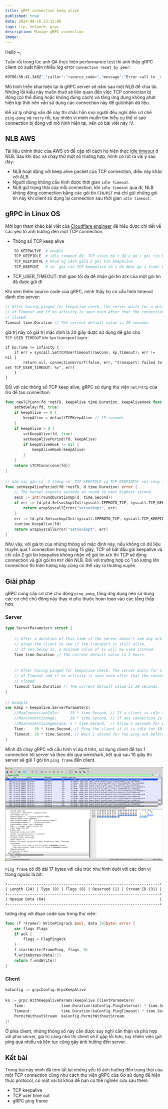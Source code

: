 ```yaml
---
title: gRPC connection keep alive
published: true
date: 2024-08-16 23:13:00
tags: tcp, network, grpc
description: Manage gRPC connection
image: 
---
```


Hello ~,

Tuần rồi trong lúc anh QA thực hiện performance test thì ảnh thấy gRPC client có xuất hiện nhiều log error `connection reset by peer`:

```bash
09T06:50:41.340Z","caller":"<source_code>","message":"Error call to _: rpc error: code = Unavailable desc = error reading from server: read tcp <src>-><dest>: read: connection reset by peer","caller-detail":"147b2e29-f3a4-43f0-8a98-20dad813da3d"}
```

Mô hình triển khai hiện tại là gRPC server sẽ nằm sau một NLB để chia tải. Những lỗi kiểu này muôn thuở sẽ liên quan đến việc TCP connection bị đóng (có thể đúng hoặc không đúng cách) và tầng ứng dụng không phát hiện kịp thời nên vẫn sử dụng các connection này để gửi/nhận dữ liệu.

Để xử lý những vấn đề này thì chắc hẳn mọi người đều nghĩ đến cơ chế `ping-pong` và `retry` rồi, tuy nhiên vì mình muốn tìm hiểu cụ thể vì sao connection bị đóng với mô hình hiện tại, nên có bài viết này :V.

## NLB AWS

Tài liệu chính thức của AWS có đề cập tới cách họ hiện thực [idle timeout](https://docs.aws.amazon.com/elasticloadbalancing/latest/network/network-load-balancers.html#connection-idle-timeout) ở NLB. Sau khi đọc và chạy thử một số trường hợp, mình có rút ra vài ý sau đây:

- NLB hoạt động với keep alive packet của TCP connection, điều này khác với ALB.
- Người dùng không cấu hình được thời gian `idle timeout`.
- NLB giữ trạng thái của mỗi connection, khi `idle timeout` qua đi, NLB không đóng connection bằng các gói tin `FIN/RST` mà chỉ gửi những gói tin này khi client sử dụng lại connection sau thời gian `idle timeout`.

## gRPC in Linux OS

Mời bạn tham khảo bài viết của [Cloudflare engineer](https://blog.cloudflare.com/when-tcp-sockets-refuse-to-die) để hiểu được chi tiết về các yếu tố ảnh hưởng đến một TCP connection.

- Thông số TCP keep alive

```python
    SO_KEEPALIVE  # enable
    TCP_KEEPIDLE  # idle timeout để TCP stack bắt đầu gửi gói tin keepalive
    TCP_KEEPINTVL # khoảng cách giữa 2 gói tin keepalive
    TCP_KEEPCNT   # số gói tin TCP keepalive tối đa được gửi trước khi connection bị đóng
```

- TCP_USER_TIMEOUT: thời gian tối đa để nhận gói tin `ACK` của một gói tin đã được gửi đi

Khi xem thêm source code của gRPC, mình thấy họ có cấu hình timeout dành cho server:

```go
// After having pinged for keepalive check, the server waits for a duration
// of Timeout and if no activity is seen even after that the connection is
// closed.
Timeout time.Duration // The current default value is 20 seconds.
```

giá trị này có giá trị mặc định là 20 giây được sử dụng để gán cho `TCP_USER_TIMEOUT` khi tạo transport layer:

```
if kp.Time != infinity {
    if err = syscall.SetTCPUserTimeout(rawConn, kp.Timeout); err != nil {
        return nil, connectionErrorf(false, err, "transport: failed to set TCP_USER_TIMEOUT: %v", err)
    }
}
```

Đối với các thông số TCP keep alive, gRPC sử dụng thư viện `net/http` của Go để tạo connection

```go
func newTCPConn(fd *netFD, keepAlive time.Duration, keepAliveHook func(time.Duration)) *TCPConn {
	setNoDelay(fd, true)
	if keepAlive == 0 {
		keepAlive = defaultTCPKeepAlive // 15 seconds
	}
	if keepAlive > 0 {
		setKeepAlive(fd, true)
		setKeepAlivePeriod(fd, keepAlive)
		if keepAliveHook != nil {
			keepAliveHook(keepAlive)
		}
	}
	return &TCPConn{conn{fd}}
}

// hàm này gán cả 2 thông số TCP_KEEPIDLE và TCP_KEEPINTVL với cùng 1 giá trị, mặc định là 15 giây.
func setKeepAlivePeriod(fd *netFD, d time.Duration) error {
	// The kernel expects seconds so round to next highest second.
	secs := int(roundDurationUp(d, time.Second))
	if err := fd.pfd.SetsockoptInt(syscall.IPPROTO_TCP, syscall.TCP_KEEPINTVL, secs); err != nil {
		return wrapSyscallError("setsockopt", err)
	}
	err := fd.pfd.SetsockoptInt(syscall.IPPROTO_TCP, syscall.TCP_KEEPIDLE, secs)
	runtime.KeepAlive(fd)
	return wrapSyscallError("setsockopt", err)
}
```

Như vậy, với giá trị của những thông số mặc định này, nếu không có dữ liệu truyền qua 1 connection trong vòng 15 giây, TCP sẽ bắt đầu gửi keepalive và chỉ cần 2 gói tin keepalive không nhận về gói tin `ACK` thì TCP sẽ đóng connection và gửi gói tin `RST` đến NLB. Đối với trường hợp có 1 số lượng lớn connection thì hiện tượng này cũng có thể xảy ra thường xuyên.

## Giải pháp

gRPC cung cấp cơ chế chủ động `ping-pong`, tầng ứng dụng nên sử dụng các cơ chế chủ động này thay vì phụ thuộc hoàn toàn vào các tầng thấp hơn.

### Server

```go
type ServerParameters struct {

    // After a duration of this time if the server doesn't see any activity it
    // pings the client to see if the transport is still alive.
    // If set below 1s, a minimum value of 1s will be used instead.
    Time time.Duration // The current default value is 2 hours.


    // After having pinged for keepalive check, the server waits for a duration
    // of Timeout and if no activity is seen even after that the connection is
    // closed.
    Timeout time.Duration // The current default value is 20 seconds.
}

// example
var kasp = keepalive.ServerParameters{
    //MaxConnectionIdle:     15 * time.Second, // If a client is idle for 15 seconds, send a GOAWAY
    //MaxConnectionAge:      30 * time.Second, // If any connection is alive for more than 30 seconds, send a GOAWAY
    //MaxConnectionAgeGrace: 5 * time.Second,  // Allow 5 seconds for pending RPCs to complete before forcibly closing connections
    Time:    10 * time.Second, // Ping the client if it is idle for 10 seconds to ensure the connection is still active
    Timeout: 20 * time.Second, // Wait 1 second for the ping ack before assuming the connection is dead
}
```

Mình đã chạy gRPC với cấu hình ví dụ ở trên, sử dụng client để tạo 1 connection tới server và theo dõi qua wireshark, kết quả sau 10 giây thì server sẽ gửi 1 gói tin `ping frame` đến client.

![grpc-ping-frame](img/grpc-ping-frame.png)

`Ping frame` có độ dài 17 bytes với cấu trúc như hình dưới với các đơn vị trong ngoặc là bit:

```
+--------------------------------------------------------------------+
| Length (24) | Type (8) | Flags (8) | Reserved (1) | Stream ID (31) |
+--------------------------------------------------------------------+
| Opaque Data (64)                                                   |
+--------------------------------------------------------------------+
```

tương ứng với đoạn code sau trong thư viện:

```go
func (f *Framer) WritePing(ack bool, data [8]byte) error {
	var flags Flags
	if ack {
		flags = FlagPingAck
	}
	f.startWrite(FramePing, flags, 0)
	f.writeBytes(data[:])
	return f.endWrite()
}
```

### Client

```go
kaConfig := grpcConfig.GrpcKeepAlive
		
ka := grpc.WithKeepaliveParams(keepalive.ClientParameters{
	Time:                time.Duration(kaConfig.PingInterval) * time.Second,
	Timeout:             time.Duration(kaConfig.PingTimeout) * time.Second,
	PermitWithoutStream: kaConfig.PermitWithoutStream,
})
```

Ở phía client, những thông số này cần được suy nghĩ cẩn thận và phù hợp với phía server, giá trị càng nhỏ thì client sẽ ít gặp lỗi hơn, tuy nhiên việc gửi ping quá nhiều và liên tục cũng gây ảnh hưởng đến server.

## Kết bài

Trong bài này mình đã tóm tắt lại những yếu tố ảnh hưởng đến trạng thái của một TCP connection cũng như cách thư viện gRPC của Go sử dụng để hiện thực protocol, có một vài từ khoá để bạn có thể nghiên cứu sâu thêm:

- TCP keepalive
- TCP user time out
- gRPC ping frame
